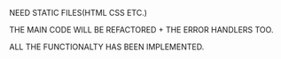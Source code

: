 NEED STATIC FILES(HTML CSS ETC.)

THE MAIN CODE WILL BE REFACTORED + THE ERROR HANDLERS TOO.

ALL THE FUNCTIONALTY HAS BEEN IMPLEMENTED.
